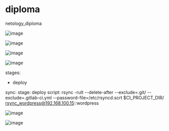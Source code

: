 # diploma
netology_diploma


![image](https://user-images.githubusercontent.com/60869933/197367658-50bf07e3-5410-48d4-8d8e-5df268f4b69c.png)

![image](https://user-images.githubusercontent.com/60869933/197367663-9b1e24ac-4a07-438a-adcf-52424016011f.png)

![image](https://user-images.githubusercontent.com/60869933/197425630-f3a37b94-f9ff-41a8-a5b6-84a52be94c2c.png)

![image](https://user-images.githubusercontent.com/60869933/197425643-1c1892d0-e8bb-4ced-ac2a-78c6c2186e28.png)


stages:
  - deploy

sync:
  stage: deploy
  script: rsync -rult --delete-after --exclude=.git/ --exclude=.gitlab-ci.yml --password-file=/etc/rsyncd.scrt $CI_PROJECT_DIR/ rsync_wordpress@192.168.100.15::wordpress

![image](https://user-images.githubusercontent.com/60869933/197615112-796308fc-d6a0-4142-a706-4aa40c0d2016.png)

![image](https://user-images.githubusercontent.com/60869933/197616529-2cb07e33-164e-42be-8b3a-96da73c02e45.png)
